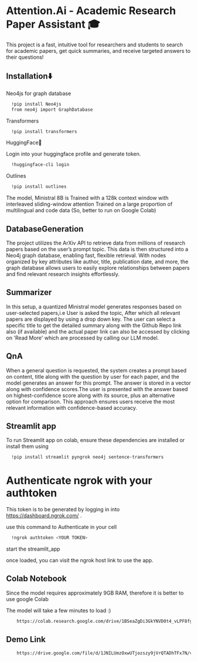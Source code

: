 
# Attention.Ai - Academic Research Paper Assistant 🎓
This project is a fast, intuitive tool for researchers and students to search for academic papers, get quick summaries, and receive targeted answers to their questions!




## Installation⬇️
Neo4js for graph database
```bash
  !pip install Neo4js
  from neo4j import GraphDatabase
```
Transformers
```bash
  !pip install transformers
```

HuggingFace🤗

Login into your huggingface profile and generate token.
```bash
  !huggingface-cli login
```
Outlines
```bash
  !pip install outlines
```

The model, Ministral 8B is
Trained with a 128k context window with interleaved sliding-window attention
Trained on a large proportion of multilingual and code data
(So, better to run on Google Colab)



## DatabaseGeneration
The project utilizes the ArXiv API to retrieve data from millions of research papers based on the user’s prompt topic. This data is then structured into a Neo4j graph database, enabling fast, flexible retrieval. With nodes organized by key attributes like author, title, publication date, and more, the graph database allows users to easily explore relationships between papers and find relevant research insights effortlessly.




## Summarizer
In this setup, a quantized Ministral model generates responses based on user-selected papers,i.e User is asked the topic, After which all relevant papers are displayed by using a drop down key. The user can select a specific title to get the detailed summary along with the Github Repo link also (if available) and the actual paper link can also be accessed by clicking on 'Read More' which are processed by calling our LLM model.
## QnA
When a general question is requested, the system creates a prompt based on content, title along with the question by user for each paper, and the model generates an answer for this prompt. The answer is stored in a vector along with confidence scores.The user is presented with the answer based on highest-confidence score along with its source, plus an alternative option for comparison. This approach ensures users receive the most relevant information with confidence-based accuracy.
## Streamlit app
To run Streamlit app on colab, 
ensure these dependencies are installed or install them using

```bash
  !pip install streamlit pyngrok neo4j sentence-transformers
```
# Authenticate ngrok with your authtoken
This token is to be generated by logging in into https://dashboard.ngrok.com/ .

use this command to Authenticate in your cell
```bash
  !ngrok authtoken <YOUR TOKEN>
```
start the streamlit_app

once loaded, you can visit the ngrok host link to use the app.


## Colab Notebook
Since the model requires approximately 9GB RAM, therefore it is better to use google Colab

The model will take a few minutes to load :)

```bash
    https://colab.research.google.com/drive/1BSeaZgDi3GkYNVD0t4_vLPF8fgN0vZEj?usp=sharing
```
## Demo Link
```bash
    https://drive.google.com/file/d/1JNILUmzOxwUTjozszy9jVrQTADhTFx7N/view?usp=drive_link
```
